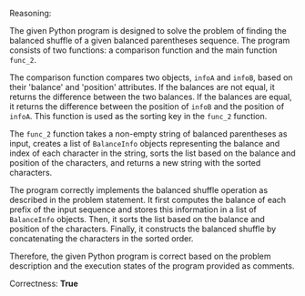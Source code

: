 Reasoning:

The given Python program is designed to solve the problem of finding the balanced shuffle of a given balanced parentheses sequence. The program consists of two functions: a comparison function and the main function `func_2`.

The comparison function compares two objects, `infoA` and `infoB`, based on their 'balance' and 'position' attributes. If the balances are not equal, it returns the difference between the two balances. If the balances are equal, it returns the difference between the position of `infoB` and the position of `infoA`. This function is used as the sorting key in the `func_2` function.

The `func_2` function takes a non-empty string of balanced parentheses as input, creates a list of `BalanceInfo` objects representing the balance and index of each character in the string, sorts the list based on the balance and position of the characters, and returns a new string with the sorted characters.

The program correctly implements the balanced shuffle operation as described in the problem statement. It first computes the balance of each prefix of the input sequence and stores this information in a list of `BalanceInfo` objects. Then, it sorts the list based on the balance and position of the characters. Finally, it constructs the balanced shuffle by concatenating the characters in the sorted order.

Therefore, the given Python program is correct based on the problem description and the execution states of the program provided as comments.

Correctness: **True**